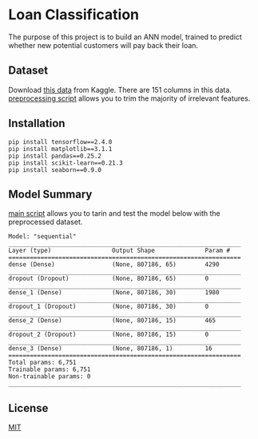 # Loan Classification

The purpose of this project is to build an ANN model, trained to predict whether new potential customers will pay back their loan.

## Dataset
Download [this data](https://www.kaggle.com/wordsforthewise/lending-club) from Kaggle.
There are 151 columns in this data. 
[preprocessing script](https://github.com/taishi-nammoto/loan-classification/blob/main/preprocessing.ipynb) allows you to trim the majority of irrelevant features. 

## Installation
```
pip install tensorflow==2.4.0
pip install matplotlib==3.1.1
pip install pandas==0.25.2
pip install scikit-learn==0.21.3
pip install seaborn==0.9.0
```

## Model Summary
[main script](https://github.com/taishi-nammoto/loan-classification/blob/main/preprocessing.ipynb) allows you to tarin and test the model below with the preprocessed dataset. 

```
Model: "sequential"
_________________________________________________________________
Layer (type)                 Output Shape              Param #   
=================================================================
dense (Dense)                (None, 807186, 65)        4290      
_________________________________________________________________
dropout (Dropout)            (None, 807186, 65)        0         
_________________________________________________________________
dense_1 (Dense)              (None, 807186, 30)        1980      
_________________________________________________________________
dropout_1 (Dropout)          (None, 807186, 30)        0         
_________________________________________________________________
dense_2 (Dense)              (None, 807186, 15)        465       
_________________________________________________________________
dropout_2 (Dropout)          (None, 807186, 15)        0         
_________________________________________________________________
dense_3 (Dense)              (None, 807186, 1)         16        
=================================================================
Total params: 6,751
Trainable params: 6,751
Non-trainable params: 0
_________________________________________________________________
```

## License
[MIT](https://choosealicense.com/licenses/mit/)
